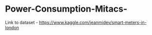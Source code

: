 # Power-Consumption-Mitacs-

Link to dataset - https://www.kaggle.com/jeanmidev/smart-meters-in-london

